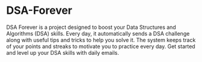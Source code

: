 # DSA-Forever
DSA Forever is a project designed to boost your Data Structures and Algorithms (DSA) skills. Every day, it automatically sends a DSA challenge along with useful tips and tricks to help you solve it. The system keeps track of your points and streaks to motivate you to practice every day. Get started and level up your DSA skills with daily emails.
